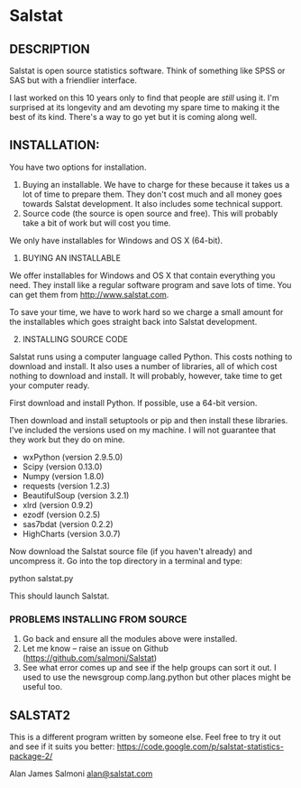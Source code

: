# Salstat 

## DESCRIPTION

Salstat is open source statistics software. Think of something like SPSS or SAS but with a friendlier interface. 

I last worked on this 10 years only to find that people are *still* using it. I'm surprised at its longevity and am devoting my spare time to making it the best of its kind. There's a way to go yet but it is coming along well. 


## INSTALLATION:

You have two options for installation. 

1. Buying an installable. We have to charge for these because it takes us a lot of time to prepare them. They don't cost much and all money goes towards Salstat development. It also includes some technical support.
2. Source code (the source is open source and free). This will probably take a bit of work but will cost you time.

We only have installables for Windows and OS X (64-bit).

1. BUYING AN INSTALLABLE

We offer installables for Windows and OS X that contain everything you need. They install like a regular software program and save lots of time. You can get them from http://www.salstat.com. 

To save your time, we have to work hard so we charge a small amount for the installables which goes straight back into Salstat development. 

2. INSTALLING SOURCE CODE

Salstat runs using a computer language called Python. This costs nothing to download and install. It also uses a number of libraries, all of which cost nothing to download and install. It will probably, however, take time to get your computer ready. 

First download and install Python. If possible, use a 64-bit version. 

Then download and install setuptools or pip and then install these libraries. I've included the versions used on my machine. I will not guarantee that they work but they do on mine. 

* wxPython		(version 2.9.5.0)
* Scipy			(version 0.13.0)
* Numpy			(version 1.8.0)
* requests		(version 1.2.3)
* BeautifulSoup	(version 3.2.1)
* xlrd			(version 0.9.2)
* ezodf			(version 0.2.5) 
* sas7bdat		(version 0.2.2)
* HighCharts	(version 3.0.7)

Now download the Salstat source file (if you haven't already) and uncompress it. Go into the top directory in a terminal and type:

python salstat.py

This should launch Salstat.


### PROBLEMS INSTALLING FROM SOURCE

1. Go back and ensure all the modules above were installed.
2. Let me know – raise an issue on Github (https://github.com/salmoni/Salstat)
3. See what error comes up and see if the help groups can sort it out. I used to use the newsgroup comp.lang.python but other places might be useful too. 


## SALSTAT2 

This is a different program written by someone else. Feel free to try it out and see if it suits you better: https://code.google.com/p/salstat-statistics-package-2/

Alan James Salmoni
alan@salstat.com


